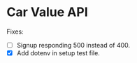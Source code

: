 # Car Value API

Fixes:
- [ ] Signup responding 500 instead of 400.
- [x] Add dotenv in setup test file.